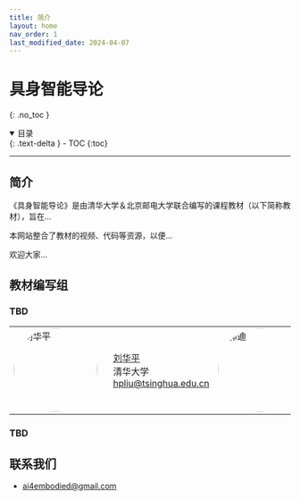 ```yaml
---
title: 简介
layout: home
nav_order: 1
last_modified_date: 2024-04-07
---
```


# 具身智能导论
{: .no_toc }

<details open markdown="block">
  <summary>
    目录
  </summary>
  {: .text-delta }
- TOC
{:toc}
</details>

---

## 简介

《具身智能导论》是由清华大学＆北京邮电大学联合编写的课程教材（以下简称教材），旨在...

本网站整合了教材的视频、代码等资源，以便...

欢迎大家...

## 教材编写组

<!-- > 例如：
> ![satff](https://lsky.metattri.com/i/2024/04/05/660ecef5ef6f2.png) -->

### TBD

<table>
  <tr>
    <td>
      <img
        src="/introduction-to-embodied-intelligence/assets/images/staffs/Huaping_Liu.jpg"
        alt="刘华平"
        style="border-radius: 50%; width: 150px; vertical-align: middle;"
      />
    </td>
    <td style="padding-left: 20px; vertical-align: middle;">
      <a
        href="https://sites.google.com/site/thuliuhuaping/home?authuser=0"
        target="_blank"
      >刘华平</a>
      <br />
      清华大学
      <br />
      <a href="mailto:hpliu@tsinghua.edu.cn">hpliu@tsinghua.edu.cn</a>
    </td>
    <td>
      <img
        src="/introduction-to-embodied-intelligence/assets/images/staffs/Di_Guo.jpg"
        alt="郭迪"
        style="border-radius: 50%; width: 150px; vertical-align: middle;"
      />
    </td>
    <td style="padding-left: 20px; vertical-align: middle;">
      <a
        href="https://sites.google.com/site/thuliuhuaping/home?authuser=0"
        target="_blank"
      >郭迪</a>
      <br />
      北京邮电大学
      <br />
      <a href="mailto:di.guo@bupt.edu.cn">di.guo@bupt.edu.cn</a>
    </td>
  </tr>
</table>

### TBD

## 联系我们

- [ai4embodied@gmail.com](mailto:ai4embodied@gmail.com)
